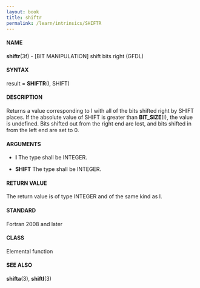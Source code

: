 ```yaml
---
layout: book
title: shiftr
permalink: /learn/intrinsics/SHIFTR
---
```

#### NAME

__shiftr__(3f) - \[BIT MANIPULATION\] shift bits right
(GFDL)

#### SYNTAX

result = __SHIFTR__(I, SHIFT)

#### DESCRIPTION

Returns a value corresponding to I with all of the bits shifted right by
SHIFT places. If the absolute value of SHIFT is greater than
__BIT\_SIZE__(I), the value is undefined. Bits shifted out from the
right end are lost, and bits shifted in from the left end are set to 0.

#### ARGUMENTS

  - __I__
    The type shall be INTEGER.

  - __SHIFT__
    The type shall be INTEGER.

#### RETURN VALUE

The return value is of type INTEGER and of the same kind as I.

#### STANDARD

Fortran 2008 and later

#### CLASS

Elemental function

#### SEE ALSO

__shifta__(3), __shiftl__(3)
